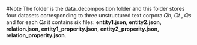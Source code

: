 #Note
The folder is the data_decomposition folder and this folder stores four datasets corresponding to three unstructured text corpora 𝑄ℎ, 𝑄𝑡 , 𝑄𝑠 and for each 𝑄𝑠 it contains six files: **entity1.json, entity2.json, relation.json, entity1_properity.json, entity2_properity.json, relation_properity.json**.